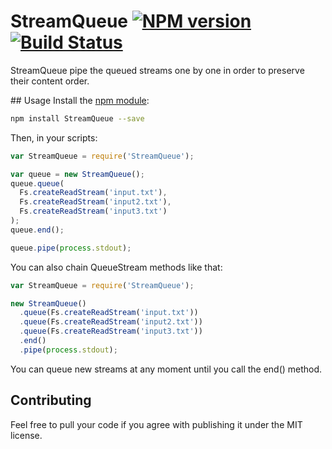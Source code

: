 # StreamQueue [![NPM version](https://badge.fury.io/js/StreamQueue.png)](https://npmjs.org/package/StreamQueue) [![Build Status](https://travis-ci.org/nfroidure/StreamQueue.png?branch=master)](https://travis-ci.org/nfroidure/StreamQueue)

StreamQueue pipe the queued streams one by one in order to preserve their content
 order.

## Usage
Install the [npm module](https://npmjs.org/package/StreamQueue):
```sh
npm install StreamQueue --save
```
Then, in your scripts:
```js
var StreamQueue = require('StreamQueue');

var queue = new StreamQueue();
queue.queue(
  Fs.createReadStream('input.txt'),
  Fs.createReadStream('input2.txt'),
  Fs.createReadStream('input3.txt')
);
queue.end();

queue.pipe(process.stdout);
```
You can also chain QueueStream methods like that:
```js
var StreamQueue = require('StreamQueue');

new StreamQueue()
  .queue(Fs.createReadStream('input.txt'))
  .queue(Fs.createReadStream('input2.txt'))
  .queue(Fs.createReadStream('input3.txt'))
  .end()
  .pipe(process.stdout);
```

You can queue new streams at any moment until you call the end() method.

## Contributing
Feel free to pull your code if you agree with publishing it under the MIT license.

